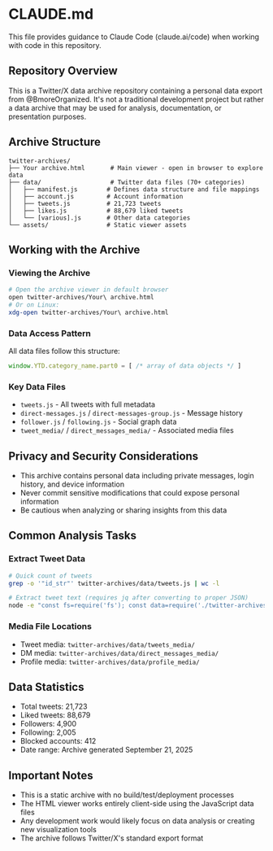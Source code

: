 # CLAUDE.md

This file provides guidance to Claude Code (claude.ai/code) when working with code in this repository.

## Repository Overview

This is a Twitter/X data archive repository containing a personal data export from @BmoreOrganized. It's not a traditional development project but rather a data archive that may be used for analysis, documentation, or presentation purposes.

## Archive Structure

```
twitter-archives/
├── Your archive.html       # Main viewer - open in browser to explore data
├── data/                   # Twitter data files (70+ categories)
│   ├── manifest.js        # Defines data structure and file mappings
│   ├── account.js         # Account information
│   ├── tweets.js          # 21,723 tweets
│   ├── likes.js           # 88,679 liked tweets
│   └── [various].js       # Other data categories
└── assets/                # Static viewer assets
```

## Working with the Archive

### Viewing the Archive
```bash
# Open the archive viewer in default browser
open twitter-archives/Your\ archive.html
# Or on Linux:
xdg-open twitter-archives/Your\ archive.html
```

### Data Access Pattern
All data files follow this structure:
```javascript
window.YTD.category_name.part0 = [ /* array of data objects */ ]
```

### Key Data Files
- `tweets.js` - All tweets with full metadata
- `direct-messages.js` / `direct-messages-group.js` - Message history
- `follower.js` / `following.js` - Social graph data
- `tweet_media/` / `direct_messages_media/` - Associated media files

## Privacy and Security Considerations

- This archive contains personal data including private messages, login history, and device information
- Never commit sensitive modifications that could expose personal information
- Be cautious when analyzing or sharing insights from this data

## Common Analysis Tasks

### Extract Tweet Data
```bash
# Quick count of tweets
grep -o '"id_str"' twitter-archives/data/tweets.js | wc -l

# Extract tweet text (requires jq after converting to proper JSON)
node -e "const fs=require('fs'); const data=require('./twitter-archives/data/tweets.js'); console.log(JSON.stringify(window.YTD.tweets.part0))" > tweets.json
```

### Media File Locations
- Tweet media: `twitter-archives/data/tweets_media/`
- DM media: `twitter-archives/data/direct_messages_media/`
- Profile media: `twitter-archives/data/profile_media/`

## Data Statistics
- Total tweets: 21,723
- Liked tweets: 88,679
- Followers: 4,900
- Following: 2,005
- Blocked accounts: 412
- Date range: Archive generated September 21, 2025

## Important Notes

- This is a static archive with no build/test/deployment processes
- The HTML viewer works entirely client-side using the JavaScript data files
- Any development work would likely focus on data analysis or creating new visualization tools
- The archive follows Twitter/X's standard export format